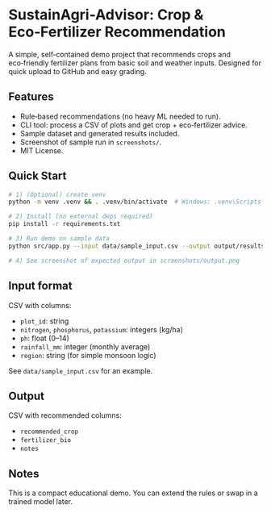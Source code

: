 # SustainAgri-Advisor: Crop & Eco‑Fertilizer Recommendation

A simple, self‑contained demo project that recommends crops and eco‑friendly fertilizer plans
from basic soil and weather inputs. Designed for quick upload to GitHub and easy grading.

## Features
- Rule‑based recommendations (no heavy ML needed to run).
- CLI tool: process a CSV of plots and get crop + eco‑fertilizer advice.
- Sample dataset and generated results included.
- Screenshot of sample run in `screenshots/`.
- MIT License.

## Quick Start
```bash
# 1) (Optional) create venv
python -m venv .venv && . .venv/bin/activate  # Windows: .venv\Scripts\activate

# 2) Install (no external deps required)
pip install -r requirements.txt

# 3) Run demo on sample data
python src/app.py --input data/sample_input.csv --output output/results.csv

# 4) See screenshot of expected output in screenshots/output.png
```

## Input format
CSV with columns:
- `plot_id`: string
- `nitrogen`, `phosphorus`, `potassium`: integers (kg/ha)
- `ph`: float (0–14)
- `rainfall_mm`: integer (monthly average)
- `region`: string (for simple monsoon logic)

See `data/sample_input.csv` for an example.

## Output
CSV with recommended columns:
- `recommended_crop`
- `fertilizer_bio`
- `notes`

## Notes
This is a compact educational demo. You can extend the rules or swap in a trained model later.

